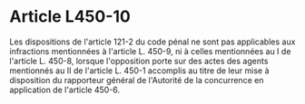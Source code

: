 # Article L450-10

<p>Les dispositions de l'article 121-2 du code pénal ne sont pas applicables aux infractions mentionnées à l'article L. 450-9, ni à celles mentionnées au I de l'article L. 450-8, lorsque l'opposition porte sur des actes des agents mentionnés au II de l'article L. 450-1 accomplis au titre de leur mise à disposition du rapporteur général de l'Autorité de la concurrence en application de l'article 450-6.</p>